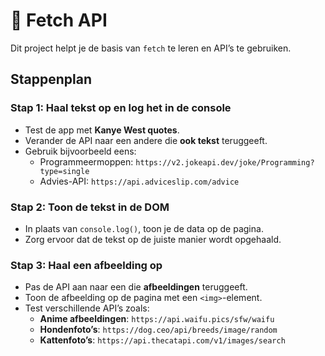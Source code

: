 # 🎯 Fetch API

Dit project helpt je de basis van `fetch` te leren en API’s te gebruiken.

## Stappenplan

### Stap 1: Haal tekst op en log het in de console

- Test de app met **Kanye West quotes**.
- Verander de API naar een andere die **ook tekst** teruggeeft.
- Gebruik bijvoorbeeld eens:
  - Programmeermoppen: `https://v2.jokeapi.dev/joke/Programming?type=single`
  - Advies-API: `https://api.adviceslip.com/advice`

### Stap 2: Toon de tekst in de DOM

- In plaats van `console.log()`, toon je de data op de pagina.
- Zorg ervoor dat de tekst op de juiste manier wordt opgehaald.

### Stap 3: Haal een afbeelding op

- Pas de API aan naar een die **afbeeldingen** teruggeeft.
- Toon de afbeelding op de pagina met een `<img>`-element.
- Test verschillende API’s zoals:
  - **Anime afbeeldingen**: `https://api.waifu.pics/sfw/waifu`
  - **Hondenfoto’s**: `https://dog.ceo/api/breeds/image/random`
  - **Kattenfoto’s**: `https://api.thecatapi.com/v1/images/search`

